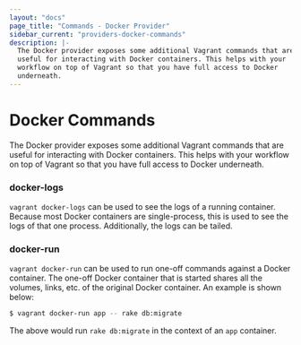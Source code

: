 ```yaml
---
layout: "docs"
page_title: "Commands - Docker Provider"
sidebar_current: "providers-docker-commands"
description: |-
  The Docker provider exposes some additional Vagrant commands that are
  useful for interacting with Docker containers. This helps with your
  workflow on top of Vagrant so that you have full access to Docker
  underneath.
---
```


# Docker Commands

The Docker provider exposes some additional Vagrant commands that are
useful for interacting with Docker containers. This helps with your
workflow on top of Vagrant so that you have full access to Docker
underneath.

### docker-logs

`vagrant docker-logs` can be used to see the logs of a running container.
Because most Docker containers are single-process, this is used to see
the logs of that one process. Additionally, the logs can be tailed.

### docker-run

`vagrant docker-run` can be used to run one-off commands against
a Docker container. The one-off Docker container that is started shares
all the volumes, links, etc. of the original Docker container. An
example is shown below:

```sh
$ vagrant docker-run app -- rake db:migrate
```

The above would run `rake db:migrate` in the context of an `app` container.
